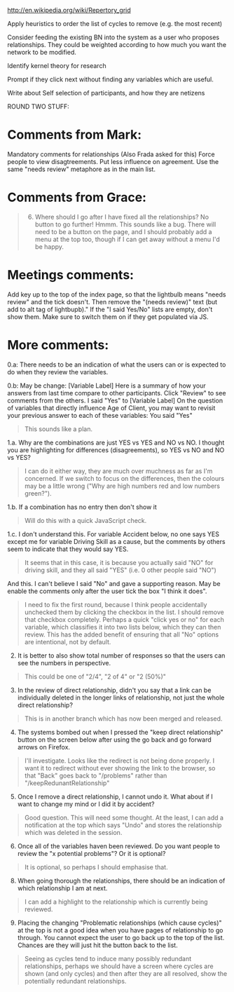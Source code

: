 http://en.wikipedia.org/wiki/Repertory_grid

Apply heuristics to order the list of cycles to remove (e.g. the most recent)

Consider feeding the existing BN into the system as a user who proposes relationships.
They could be weighted according to how much you want the network to be modified.

Identify kernel theory for research

Prompt if they click next without finding any variables which are useful.

Write about Self selection of participants, and how they are netizens


ROUND TWO STUFF:

# Comments from Mark:

Mandatory comments for relationships (Also Frada asked for this)
Force people to view disagtreements.
Put less influence on agreement. 
Use the same "needs review" metaphore as in the main list.


# Comments from Grace:

> 6. Where should I go after I have fixed all the relationships?  No button to go further!
Hmmm. This sounds like a bug. There will need to be a button on the page, and I should probably add a menu at the top too, though if I can get away without a menu I'd be happy.


# Meetings comments:

Add key up to the top of the index page, so that the lightbulb means "needs review" and the tick doesn't. Then remove the "(needs review)" text (but add to alt tag of lightbupb)."
If the "I said Yes/No" lists are empty, don't show them. Make sure to switch them on if they get populated via JS.


# More comments:

0.a: There needs to be an indication of what the users can or is expected to do when they review the variables.


0.b: May be change:
[Variable Label] Here is a summary of how your answers from last time compare to other participants. Click "Review" to see comments from the others.
I said "Yes"
   to
[Variable Label] On the question of variables that directly influence Age of Client, you may want to revisit your previous answer to each of these variables:
You said "Yes"
 > This sounds like a plan.


1.a. Why are the combinations are just YES vs YES and NO vs NO.  I thought you are highlighting for differences (disagreements), so YES vs NO and NO vs YES?
 > I can do it either way, they are much over muchness as far as I'm concerned. If we switch to focus on the differences, then the colours may be a little wrong ("Why are high numbers red and low numbers green?"). 

1.b. If a combination has no entry then don't show it
 > Will do this with a quick JavaScript check.


1.c.  I don't understand this.  For variable Accident below, no one says YES except me for variable Driving Skill as a cause, but the comments by others seem to indicate that they would say YES.
 > It seems that in this case, it is because you actually said "NO" for driving skill, and they all said "YES" (i.e. 0 other people said "NO")


And this. I can't believe I said "No" and gave a supporting reason.  May be enable the comments only after the user tick the box "I think it does".
 > I need to fix the first round, because I think people accidentally unchecked them by clicking the checkbox in the list. I should remove that checkbox completely.
 > Perhaps a quick "click yes or no" for each variable, which classifies it into two lists below, which they can then review.
 > This has the added benefit of ensuring that all "No" options are intentional, not by default.


2. It is better to also show total number of responses so that the users can see the numbers in perspective.
 > This could be one of "2/4", "2 of 4" or "2 (50%)"


3. In the review of direct relationship, didn't you say that a link can be individually deleted in the longer links of relationship, not just the whole direct relationship?
 > This is in another branch which has now been merged and released.


4. The systems bombed out when I pressed the "keep direct relationship" button on the screen below after using the go back and go forward arrows on Firefox.
 > I'll investigate.
 > Looks like the redirect is not being done properly. I want it to redirect without ever showing the link to the browser, so that "Back" goes back to "/problems" rather than "/keepRedunantRelationship"


5.  Once I remove a direct relationship, I cannot undo it.  What about if I want to change my mind or I did it by accident?
 > Good question. This will need some thought. At the least, I can add a notification at the top which says "Undo" and stores the relationship which was deleted in the session.


6.  Once all of the variables haven been reviewed.  Do you want people to review the "x potential problems"?  Or it is optional?
 > It is optional, so perhaps I should emphasise that.


8.  When going thorough the relationships, there should be an indication of which relationship I am at next.
 > I can add a highlight to the relationship which is currently being reviewed.

9.  Placing the changing "Problematic relationships (which cause cycles)" at the top  is not a good idea when you have pages of relationship to go through.  You cannot expect the user to go back up to the top of the list.  Chances are they will just hit the button back to the list.
 > Seeing as cycles tend to induce many possibly redundant relationships, perhaps we should have a screen where cycles are shown (and only cycles) and then after they are all resolved, show the potentially redundant relationships.


